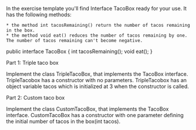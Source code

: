 In the exercise template you'll find Interface TacoBox ready for your use. It has the following methods:

    * the method int tacosRemaining() return the number of tacos remaining in the box.
    * the method void eat() reduces the number of tacos remaining by one. The number of tacos remaining can't become negative.

public interface TacoBox {
    int tacosRemaining();
    void eat();
}

Part 1: Triple taco box

Implement the class TripleTacoBox, that implements the TacoBox interface. TripleTacobox has a constructor with no parameters. TripleTacobox has an object variable tacos which is initialized at 3 when the constructor is called.

Part 2: Custom taco box

Implement the class CustomTacoBox, that implements the TacoBox interface. CustomTacoBox has a constructor with one parameter defining the initial number of tacos in the box(int tacos).
